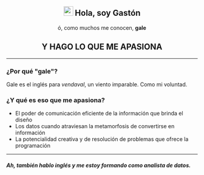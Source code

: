 <h2 align="center"><img src="https://c.tenor.com/SNL9_xhZl9oAAAAi/waving-hand-joypixels.gif" height="25px" width="25px"> Hola, soy Gastón</h2>
<p align="center">ó, como muchos me conocen, <b>gale</b></p>
<h2 align="center">Y HAGO LO QUE ME APASIONA</h2>
<hr>
<h3>¿Por qué "gale"?</h3>
Gale es el inglés para <i>vendaval</i>, un viento imparable. Como mi voluntad.
<br>
<h3>¿Y qué es eso que me apasiona?</h3>
<ul>
  <li>El poder de comunicación eficiente de la información que brinda el diseño</li>
  <li>Los datos cuando atraviesan la metamorfosis de convertirse en información</li>
  <li>La potencialidad creativa y de resolución de problemas que ofrece la programación</li>
</ul>
<hr>
<h5>Ah, también hablo inglés y me estoy formando como analista de datos.</p>
<!---
Notas
--->
